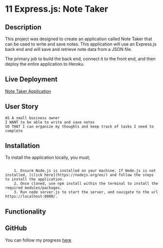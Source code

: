 # 11 Express.js: Note Taker

## Description

This project was designed to create an application called Note Taker that can be used to write and save notes. This application will use an Express.js back end and will save and retrieve note data from a JSON file.

The primary job to build the back end, connect it to the front end, and then deploy the entire application to Heroku.


## Live Deployment

[Note Taker Application](https://pacific-sierra-32971.herokuapp.com/)

## User Story

```
AS A small business owner
I WANT to be able to write and save notes
SO THAT I can organize my thoughts and keep track of tasks I need to complete
```


## Installation

To install the application locally, you must;

``` 

    1. Ensure Node.js is installed on your machine. If Node.js is not installed, [click here](https://nodejs.org/en/) and follow the steps to install the application. 
    2. Once cloned, use npm install within the terminal to install the required modules/packages. 
    3. Run node server.js to start the server, and navigate to the url https://localhost:8080/.

```


## Functionality




## GitHub

You can follow my progress [here](https://github.com/DavidSzamek)